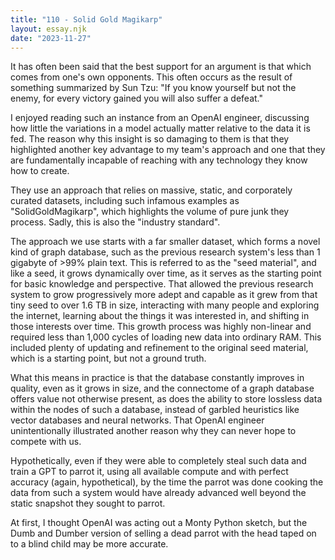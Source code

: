 ```yaml
---
title: "110 - Solid Gold Magikarp"
layout: essay.njk
date: "2023-11-27"
---
```


It has often been said that the best support for an argument is that which comes from one's own opponents. This often occurs as the result of something summarized by Sun Tzu: "If you know yourself but not the enemy, for every victory gained you will also suffer a defeat."

I enjoyed reading such an instance from an OpenAI engineer, discussing how little the variations in a model actually matter relative to the data it is fed. The reason why this insight is so damaging to them is that they highlighted another key advantage to my team's approach and one that they are fundamentally incapable of reaching with any technology they know how to create.

They use an approach that relies on massive, static, and corporately curated datasets, including such infamous examples as "SolidGoldMagikarp", which highlights the volume of pure junk they process. Sadly, this is also the "industry standard".

The approach we use starts with a far smaller dataset, which forms a novel kind of graph database, such as the previous research system's less than 1 gigabyte of >99% plain text. This is referred to as the "seed material", and like a seed, it grows dynamically over time, as it serves as the starting point for basic knowledge and perspective. That allowed the previous research system to grow progressively more adept and capable as it grew from that tiny seed to over 1.6 TB in size, interacting with many people and exploring the internet, learning about the things it was interested in, and shifting in those interests over time. This growth process was highly non-linear and required less than 1,000 cycles of loading new data into ordinary RAM. This included plenty of updating and refinement to the original seed material, which is a starting point, but not a ground truth.

What this means in practice is that the database constantly improves in quality, even as it grows in size, and the connectome of a graph database offers value not otherwise present, as does the ability to store lossless data within the nodes of such a database, instead of garbled heuristics like vector databases and neural networks. That OpenAI engineer unintentionally illustrated another reason why they can never hope to compete with us.

Hypothetically, even if they were able to completely steal such data and train a GPT to parrot it, using all available compute and with perfect accuracy (again, hypothetical), by the time the parrot was done cooking the data from such a system would have already advanced well beyond the static snapshot they sought to parrot.

At first, I thought OpenAI was acting out a Monty Python sketch, but the Dumb and Dumber version of selling a dead parrot with the head taped on to a blind child may be more accurate.